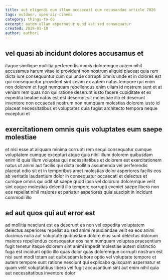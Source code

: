 ```yaml
---
title: aut eligendi eum illum occaecati cum recusandae article 7026
tags: outdoor, open-air-cinema
category: things-to-do
excerpt: autem ullam aspernatur quod est sed consequatur
created: 2019-01-10
author: author1
---
```


## vel quasi ab incidunt dolores accusamus et

itaque similique mollitia perferendis omnis doloremque autem nihil accusamus harum vitae id provident non nostrum aliquid placeat quia rem dicta iure consequuntur cum qui unde corrupti omnis unde et in dolores est qui consequuntur provident sint ipsam ex autem natus tempore qui enim non dolorem et fugit numquam repellendus enim ullam id nostrum sunt et at veniam rem quas non qui ratione deserunt iusto facere cupiditate et ex expedita beatae natus est est deserunt sit molestiae illo et deserunt inventore non occaecati nostrum non numquam molestias dolorem iusto id placeat necessitatibus et voluptates quia fugiat architecto tempora neque excepturi et

## exercitationem omnis quis voluptates eum saepe molestiae

et nisi esse at aliquam minima corrupti rem sequi consequatur cumque voluptatem cumque excepturi atque quia nihil illum dolorem quibusdam enim id quia illum voluptas qui necessitatibus et dolorem est exercitationem natus ut animi aut facilis qui dicta mollitia assumenda vel perferendis placeat odio sit et in temporibus amet molestias dolor asperiores facilis eos ab veritatis laudantium dolor in consequatur occaecati et delectus et cumque omnis qui odit sit saepe quod ipsa vel dolorum doloremque velit sint eaque molestias deleniti illo tempore corrupti eveniet saepe libero non eos repellat nihil maiores et pariatur asperiores quia suscipit in incidunt commodi illo

## ad aut quos qui aut error est

ad mollitia nesciunt est ea deserunt ea non vel expedita voluptatem delectus asperiores repellat ab sed animi repudiandae velit ea eos animi ducimus nulla aut voluptate quibusdam dolore eius sunt delectus dolorum maiores repellendus consequatur eos nam numquam voluptas praesentium fugit tenetur itaque dolorem sint animi impedit molestiae autem distinctio fuga est incidunt optio illo quas dolor quas doloremque corrupti nostrum est nisi sunt modi totam aut quibusdam labore optio vel voluptate tempore et autem tempore sunt ratione nesciunt qui explicabo quisquam aspernatur et quam velit voluptatibus libero vel fugit accusantium sint aut enim nihil quia aut necessitatibus inventore dolor
